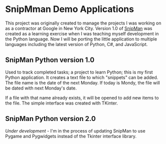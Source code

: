 # SnipMman Demo Applications

This project was originally created to manage the projects I was working on
as a contractor at Google in New York City. Version 1.0 of [SnipMan](snipManPython/snipManV1/)
was created as a learning exercise when I was teaching myself development in
the Python language. Now I will be porting the little application to multiple
languages including the latest version of Python, C#, and JavaScript.

## SnipMan Python version 1.0

Used to track completed tasks; a project to learn Python; this is my first
Python application. It creates a text file to which "snippets" can be added.
The file name is the date of the next Monday. If today is Mondy, the file
will be dated with next Monday's date.

If a file with that name already exists, it will be opened to add new items
to the file. The simple interface was created with TKinter.

## SnipMan Python version 2.0

*Under development* - I'm in the process of updating SnipMan to use Pygame and
Pygwidgets instead of the Tkinter interface library.

